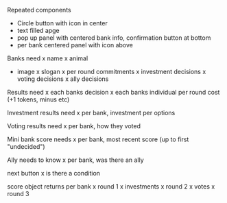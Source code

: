 Repeated components
- Circle button with icon in center
- text filled apge
- pop up panel with centered bank info, confirmation button at bottom
- per bank centered panel with icon above

Banks need
 x name
 x animal
 - image
 x slogan
 x per round commitments
 x investment decisions
 x voting decisions
 x ally decisions
  
Results need
x    each banks decision
x    each banks individual per round cost (+1 tokens, minus etc)

Investment results need
x    per bank, investment per options

Voting results need
x    per bank, how they voted

Mini bank score needs
x    per bank, most recent score (up to first "undecided")

Ally needs to know
x    per bank, was there an ally


next button
x    is there a condition

score object returns
    per bank
x        round 1
x       investments
x        round 2
x        votes
x        round 3